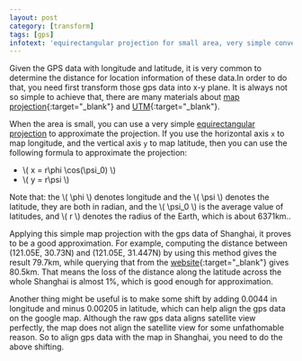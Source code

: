 ```yaml
---
layout: post
category: [transform]
tags: [gps]
infotext: 'equirectangular projection for small area, very simple convertion from the longitude and latitude into x-y coordinates'
---
```


Given the GPS data with longitude and latitude, it is very common to determine the distance for location information of these 
data.In order to do that, you need first transform those gps data into x-y plane. It is always not so simple to achieve 
that, there are many materials about [map projection](http://en.wikipedia.org/wiki/List_of_map_projections){:target="_blank"} and 
[UTM](http://en.wikipedia.org/wiki/Universal_Transverse_Mercator_coordinate_system){:target="_blank"}.
 
<!-- more -->

<script type="text/javascript" src="http://cdn.mathjax.org/mathjax/latest/MathJax.js?config=TeX-AMS-MML_HTMLorMML"></script>

When the area is small, you can use a very simple [equirectangular projection](http://en.wikipedia.org/wiki/Equirectangular_projection) to
approximate the projection. If you use the horizontal axis `x` to map longitude, and the vertical axis `y` to map latitude, 
then you can use the following formula to approximate the projection:

-   \\( x = r\phi \cos(\psi_0) \\)
-   \\( y = r\psi \\)

Note that: the \\( \phi \\) denotes longitude and the \\( \psi \\) denotes the latitude, they are both in radian, and 
the \\( \psi_0 \\) is the average value of latitudes, and \\( r \\) denotes the radius of the Earth, which is about 6371km..

Applying this simple map projection with the gps data of Shanghai, it proves to be a good approximation. For example, 
computing the distance between (121.05E, 30.73N) and (121.05E, 31.447N) by using this method gives the result 79.7km, while 
querying that from the [website](http://www.daftlogic.com/projects-google-maps-distance-calculator.htm){:target="_blank"} 
gives 80.5km. That means the loss of the distance along the latitude across the whole Shanghai is almost 1%, which is 
good enough for approximation.

Another thing might be useful is to make some shift by adding 0.0044 in longitude and minus 0.00205 in latitude, which can 
help align the gps data on the google map. Although the raw gps data aligns satellite view perfectly, the map does not 
align the satellite view for some unfathomable reason. So to align gps data with the map in Shanghai, you need to do the 
above shifting.